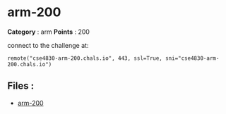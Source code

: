 # arm-200

**Category** : arm
**Points** : 200

connect to  the challenge at: 

``remote("cse4830-arm-200.chals.io", 443, ssl=True, sni="cse4830-arm-200.chals.io")``

## Files : 
 - [arm-200](./arm-200)


